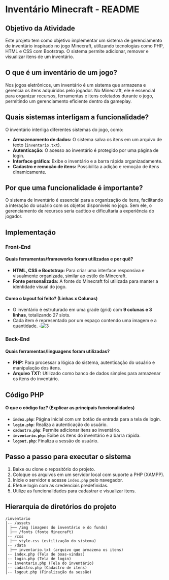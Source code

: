 # Inventário Minecraft - README

## Objetivo da Atividade
Este projeto tem como objetivo implementar um sistema de gerenciamento de inventário inspirado no jogo Minecraft, utilizando tecnologias como PHP, HTML e CSS com Bootstrap. O sistema permite adicionar, remover e visualizar itens de um inventário.

## O que é um inventário de um jogo?
Nos jogos eletrônicos, um inventário é um sistema que armazena e gerencia os itens adquiridos pelo jogador. No Minecraft, ele é essencial para organizar recursos, ferramentas e itens coletados durante o jogo, permitindo um gerenciamento eficiente dentro da gameplay.

## Quais sistemas interligam a funcionalidade?
O inventário interliga diferentes sistemas do jogo, como:
- **Armazenamento de dados:** O sistema salva os itens em um arquivo de texto (`inventario.txt`).
- **Autenticação:** O acesso ao inventário é protegido por uma página de login.
- **Interface gráfica:** Exibe o inventário e a barra rápida organizadamente.
- **Cadastro e remoção de itens:** Possibilita a adição e remoção de itens dinamicamente.

## Por que uma funcionalidade é importante?
O sistema de inventário é essencial para a organização de itens, facilitando a interação do usuário com os objetos disponíveis no jogo. Sem ele, o gerenciamento de recursos seria caótico e dificultaria a experiência do jogador.

## Implementação
### Front-End
#### Quais ferramentas/frameworks foram utilizadas e por quê?
- **HTML, CSS e Bootstrap:** Para criar uma interface responsiva e visualmente organizada, similar ao estilo do Minecraft.
- **Fonte personalizada:** A fonte do Minecraft foi utilizada para manter a identidade visual do jogo.

#### Como o layout foi feito? (Linhas x Colunas)
- O inventário é estruturado em uma grade (grid) com **9 colunas e 3 linhas**, totalizando 27 slots.
- Cada item é representado por um espaço contendo uma imagem e a quantidade.
-![3](https://github.com/user-attachments/assets/6c355581-4c25-4c8d-8bc6-182879020f5c)



### Back-End
#### Quais ferramentas/linguagens foram utilizadas?
- **PHP:** Para processar a lógica do sistema, autenticação do usuário e manipulação dos itens.
- **Arquivo TXT:** Utilizado como banco de dados simples para armazenar os itens do inventário.

## Código PHP
#### O que o código faz? (Explicar as principais funcionalidades)
- **`index.php`**: Página inicial com um botão de entrada para a tela de login.
- **`login.php`**: Realiza a autenticação do usuário.
- **`cadastro.php`**: Permite adicionar itens ao inventário.
- **`inventario.php`**: Exibe os itens do inventário e a barra rápida.
- **`logout.php`**: Finaliza a sessão do usuário.

## Passo a passo para executar o sistema
1. Baixe ou clone o repositório do projeto.
2. Coloque os arquivos em um servidor local com suporte a PHP (XAMPP).
3. Inicie o servidor e acesse `index.php` pelo navegador.
4. Efetue login com as credenciais predefinidas.
5. Utilize as funcionalidades para cadastrar e visualizar itens.

## Hierarquia de diretórios do projeto
```
/inventario
│-- /assets
│ ├── /img (imagens do inventário e do fundo)
│ ├── /fonts (fonte Minecraft)
│-- /css
│ ├── style.css (estilização do sistema)
│-- /data
│ ├── inventario.txt (arquivo que armazena os itens)
│-- index.php (Tela de boas-vindas)
│-- login.php (Tela de login)
│-- inventario.php (Tela do inventário)
│-- cadastro.php (Cadastro de itens)
│-- logout.php (Finalização da sessão)
```
